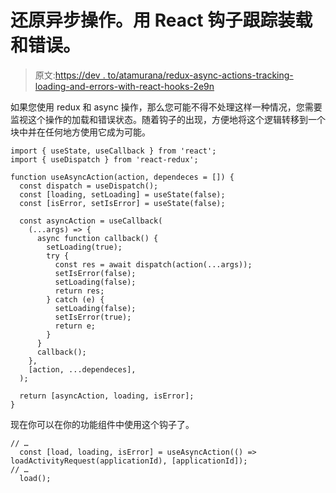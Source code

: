 # 还原异步操作。用 React 钩子跟踪装载和错误。

> 原文:[https://dev . to/atamurana/redux-async-actions-tracking-loading-and-errors-with-react-hooks-2e9n](https://dev.to/atamurana/redux-async-actions-tracking-loading-and-errors-with-react-hooks-2e9n)

如果您使用 redux 和 async 操作，那么您可能不得不处理这样一种情况，您需要监视这个操作的加载和错误状态。随着钩子的出现，方便地将这个逻辑转移到一个块中并在任何地方使用它成为可能。

```
import { useState, useCallback } from 'react';
import { useDispatch } from 'react-redux';

function useAsyncAction(action, dependeces = []) {
  const dispatch = useDispatch();
  const [loading, setLoading] = useState(false);
  const [isError, setIsError] = useState(false);

  const asyncAction = useCallback(
    (...args) => {
      async function callback() {
        setLoading(true);
        try {
          const res = await dispatch(action(...args));
          setIsError(false);
          setLoading(false);
          return res;
        } catch (e) {
          setLoading(false);
          setIsError(true);
          return e;
        }
      }
      callback();
    },
    [action, ...dependeces],
  );

  return [asyncAction, loading, isError];
} 
```

现在你可以在你的功能组件中使用这个钩子了。

```
// …
  const [load, loading, isError] = useAsyncAction(() => loadActivityRequest(applicationId), [applicationId]);
// …
  load(); 
```